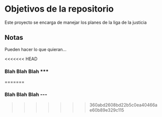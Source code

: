 # Objetivos de la repositorio

Este proyecto se encarga de manejar los planes de la liga de la justicia


## Notas
Pueden hacer lo que quieran...

<<<<<<< HEAD
### Blah Blah Blah ***
=======
### Blah Blah Blah ---
>>>>>>> 360abd2608bd22b5c0ea40466ae60b89e329c115
